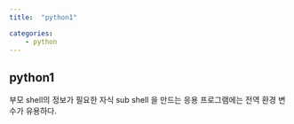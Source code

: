 ```yaml
---
title:  "python1"

categories:
    - python
---
```


## python1
부모 shell의 정보가 필요한 자식 sub shell 을 만드는 응용 프로그램에는 전역 환경
변수가 유용하다.